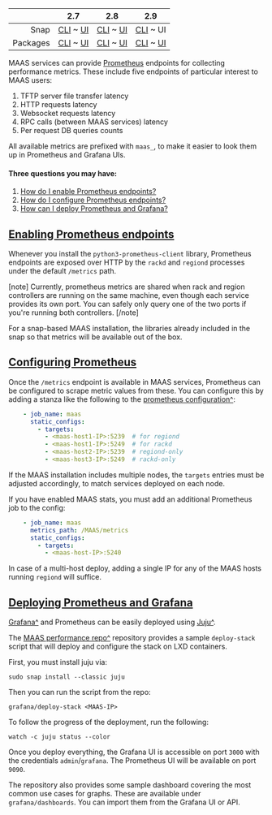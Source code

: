 <!-- deb-2-7-cli
||2.7|2.8|2.9|
|-----:|:-----:|:-----:|:-----:|
|Snap|[CLI](/t/prometheus-metrics/3018) ~ [UI](/t/prometheus-metrics/3019)|[CLI](/t/prometheus-metrics/3020) ~ [UI](/t/prometheus-metrics/3021)|[CLI](/t/prometheus-metrics/3022) ~ [UI](/t/prometheus-metrics/3023)|
|Packages|CLI ~ [UI](/t/prometheus-metrics/3025)|[CLI](/t/prometheus-metrics/3026) ~ [UI](/t/prometheus-metrics/3027)|[CLI](/t/prometheus-metrics/3028) ~ [UI](/t/prometheus-metrics/3029)|
 deb-2-7-cli -->

<!-- deb-2-7-ui
||2.7|2.8|2.9|
|-----:|:-----:|:-----:|:-----:|
|Snap|[CLI](/t/prometheus-metrics/3018) ~ [UI](/t/prometheus-metrics/3019)|[CLI](/t/prometheus-metrics/3020) ~ [UI](/t/prometheus-metrics/3021)|[CLI](/t/prometheus-metrics/3022) ~ [UI](/t/prometheus-metrics/3023)|
|Packages|[CLI](/t/prometheus-metrics/3024) ~ UI|[CLI](/t/prometheus-metrics/3026) ~ [UI](/t/prometheus-metrics/3027)|[CLI](/t/prometheus-metrics/3028) ~ [UI](/t/prometheus-metrics/3029)|
 deb-2-7-ui -->

<!-- deb-2-8-cli
||2.7|2.8|2.9|
|-----:|:-----:|:-----:|:-----:|
|Snap|[CLI](/t/prometheus-metrics/3018) ~ [UI](/t/prometheus-metrics/3019)|[CLI](/t/prometheus-metrics/3020) ~ [UI](/t/prometheus-metrics/3021)|[CLI](/t/prometheus-metrics/3022) ~ [UI](/t/prometheus-metrics/3023)|
|Packages|[CLI](/t/prometheus-metrics/3024) ~ [UI](/t/prometheus-metrics/3025)|CLI ~ [UI](/t/prometheus-metrics/3027)|[CLI](/t/prometheus-metrics/3028) ~ [UI](/t/prometheus-metrics/3029)|
 deb-2-8-cli -->

<!-- deb-2-8-ui
||2.7|2.8|2.9|
|-----:|:-----:|:-----:|:-----:|
|Snap|[CLI](/t/prometheus-metrics/3018) ~ [UI](/t/prometheus-metrics/3019)|[CLI](/t/prometheus-metrics/3020) ~ [UI](/t/prometheus-metrics/3021)|[CLI](/t/prometheus-metrics/3022) ~ [UI](/t/prometheus-metrics/3023)|
|Packages|[CLI](/t/prometheus-metrics/3024) ~ [UI](/t/prometheus-metrics/3025)|[CLI](/t/prometheus-metrics/3026) ~ UI|[CLI](/t/prometheus-metrics/3028) ~ [UI](/t/prometheus-metrics/3029)|
 deb-2-8-ui -->

<!-- deb-2-9-cli
||2.7|2.8|2.9|
|-----:|:-----:|:-----:|:-----:|
|Snap|[CLI](/t/prometheus-metrics/3018) ~ [UI](/t/prometheus-metrics/3019)|[CLI](/t/prometheus-metrics/3020) ~ [UI](/t/prometheus-metrics/3021)|[CLI](/t/prometheus-metrics/3022) ~ [UI](/t/prometheus-metrics/3023)|
|Packages|[CLI](/t/prometheus-metrics/3024) ~ [UI](/t/prometheus-metrics/3025)|[CLI](/t/prometheus-metrics/3026) ~ [UI](/t/prometheus-metrics/3027)|CLI ~ [UI](/t/prometheus-metrics/3029)|
 deb-2-9-cli -->

<!-- deb-2-9-ui
||2.7|2.8|2.9|
|-----:|:-----:|:-----:|:-----:|
|Snap|[CLI](/t/prometheus-metrics/3018) ~ [UI](/t/prometheus-metrics/3019)|[CLI](/t/prometheus-metrics/3020) ~ [UI](/t/prometheus-metrics/3021)|[CLI](/t/prometheus-metrics/3022) ~ [UI](/t/prometheus-metrics/3023)|
|Packages|[CLI](/t/prometheus-metrics/3024) ~ [UI](/t/prometheus-metrics/3025)|[CLI](/t/prometheus-metrics/3026) ~ [UI](/t/prometheus-metrics/3027)|[CLI](/t/prometheus-metrics/3028) ~ UI|
 deb-2-9-ui -->

<!-- snap-2-7-cli
||2.7|2.8|2.9|
|-----:|:-----:|:-----:|:-----:|
|Snap|CLI ~ [UI](/t/prometheus-metrics/3019)|[CLI](/t/prometheus-metrics/3020) ~ [UI](/t/prometheus-metrics/3021)|[CLI](/t/prometheus-metrics/3022) ~ [UI](/t/prometheus-metrics/3023)|
|Packages|[CLI](/t/prometheus-metrics/3024) ~ [UI](/t/prometheus-metrics/3025)|[CLI](/t/prometheus-metrics/3026) ~ [UI](/t/prometheus-metrics/3027)|[CLI](/t/prometheus-metrics/3028) ~ [UI](/t/prometheus-metrics/3029)|
 snap-2-7-cli -->

<!-- snap-2-7-ui
||2.7|2.8|2.9|
|-----:|:-----:|:-----:|:-----:|
|Snap|[CLI](/t/prometheus-metrics/3018) ~ UI|[CLI](/t/prometheus-metrics/3020) ~ [UI](/t/prometheus-metrics/3021)|[CLI](/t/prometheus-metrics/3022) ~ [UI](/t/prometheus-metrics/3023)|
|Packages|[CLI](/t/prometheus-metrics/3024) ~ [UI](/t/prometheus-metrics/3025)|[CLI](/t/prometheus-metrics/3026) ~ [UI](/t/prometheus-metrics/3027)|[CLI](/t/prometheus-metrics/3028) ~ [UI](/t/prometheus-metrics/3029)|
 snap-2-7-ui -->

<!-- snap-2-8-cli
||2.7|2.8|2.9|
|-----:|:-----:|:-----:|:-----:|
|Snap|[CLI](/t/prometheus-metrics/3018) ~ [UI](/t/prometheus-metrics/3019)|CLI ~ [UI](/t/prometheus-metrics/3021)|[CLI](/t/prometheus-metrics/3022) ~ [UI](/t/prometheus-metrics/3023)|
|Packages|[CLI](/t/prometheus-metrics/3024) ~ [UI](/t/prometheus-metrics/3025)|[CLI](/t/prometheus-metrics/3026) ~ [UI](/t/prometheus-metrics/3027)|[CLI](/t/prometheus-metrics/3028) ~ [UI](/t/prometheus-metrics/3029)|
 snap-2-8-cli -->

<!-- snap-2-8-ui
||2.7|2.8|2.9|
|-----:|:-----:|:-----:|:-----:|
|Snap|[CLI](/t/prometheus-metrics/3018) ~ [UI](/t/prometheus-metrics/3019)|[CLI](/t/prometheus-metrics/3020) ~ UI|[CLI](/t/prometheus-metrics/3022) ~ [UI](/t/prometheus-metrics/3023)|
|Packages|[CLI](/t/prometheus-metrics/3024) ~ [UI](/t/prometheus-metrics/3025)|[CLI](/t/prometheus-metrics/3026) ~ [UI](/t/prometheus-metrics/3027)|[CLI](/t/prometheus-metrics/3028) ~ [UI](/t/prometheus-metrics/3029)|
 snap-2-8-ui -->

<!-- snap-2-9-cli
||2.7|2.8|2.9|
|-----:|:-----:|:-----:|:-----:|
|Snap|[CLI](/t/prometheus-metrics/3018) ~ [UI](/t/prometheus-metrics/3019)|[CLI](/t/prometheus-metrics/3020) ~ [UI](/t/prometheus-metrics/3021)|CLI ~ [UI](/t/prometheus-metrics/3023)|
|Packages|[CLI](/t/prometheus-metrics/3024) ~ [UI](/t/prometheus-metrics/3025)|[CLI](/t/prometheus-metrics/3026) ~ [UI](/t/prometheus-metrics/3027)|[CLI](/t/prometheus-metrics/3028) ~ [UI](/t/prometheus-metrics/3029)|
 snap-2-9-cli -->

||2.7|2.8|2.9|
|-----:|:-----:|:-----:|:-----:|
|Snap|[CLI](/t/prometheus-metrics/3018) ~ [UI](/t/prometheus-metrics/3019)|[CLI](/t/prometheus-metrics/3020) ~ [UI](/t/prometheus-metrics/3021)|[CLI](/t/prometheus-metrics/3022) ~ UI|
|Packages|[CLI](/t/prometheus-metrics/3024) ~ [UI](/t/prometheus-metrics/3025)|[CLI](/t/prometheus-metrics/3026) ~ [UI](/t/prometheus-metrics/3027)|[CLI](/t/prometheus-metrics/3028) ~ [UI](/t/prometheus-metrics/3029)|

MAAS services can provide [Prometheus](https://prometheus.io/) endpoints for collecting performance metrics.  These include five endpoints of particular interest to MAAS users:

1.   TFTP server file transfer latency
2.   HTTP requests latency
3.   Websocket requests latency
4.   RPC calls (between MAAS services) latency
5.   Per request DB queries counts

All available metrics are prefixed with `maas_`, to make it easier to look them up in Prometheus and Grafana UIs.

#### Three questions you may have:

1. [How do I enable Prometheus endpoints?](#heading--enabling-prometheus-endpoints)
2. [How do I configure Prometheus endpoints?](#heading--configuring-prometheus)
3. [How can I deploy Prometheus and Grafana?](#heading--deploying-prometheus-and-grafana)

<a href="#heading--enabling-prometheus-endpoints"><h2 id="heading--enabling-prometheus-endpoints">Enabling Prometheus endpoints</h2></a>

Whenever you install the `python3-prometheus-client` library, Prometheus endpoints are exposed over HTTP by the `rackd` and `regiond` processes under the default `/metrics` path.

[note]
Currently, prometheus metrics are shared when rack and region controllers are running on the same machine, even though each service provides its own port.  You can safely only query one of the two ports if you're running both controllers.
[/note]

For a snap-based MAAS installation, the libraries already included in the snap so that metrics will be available out of the box.

<!-- deb-2-7-ui deb-2-7-cli deb-2-8-ui deb-2-8-cli deb-2-9-ui deb-2-9-cli
For a Debian-based MAAS installation, install the library and restart MAAS services as follows:

    sudo apt install python3-prometheus-client
    sudo systemctl restart maas-rackd
    sudo systemctl restart maas-regiond

MAAS also provides optional stats about resources registered with the MAAS server itself.  These include four broad categories of information:

1.   The number of nodes by type, arch, ...
2.   Number of networks, spaces, fabrics, VLANs and subnets
3.   Total counts for machines CPU cores, memory and storage
4.   Counters for VM host resources

After installing the `python3-prometheus-client` library as describe above, run the following to enable stats:

    maas $PROFILE maas set-config name=prometheus_enabled value=true
deb-2-7-ui deb-2-7-cli deb-2-8-ui deb-2-8-cli deb-2-9-ui deb-2-9-cli -->

<a href="#heading--configuring-prometheus"><h2 id="heading--configuring-prometheus">Configuring Prometheus</h2></a>

Once the `/metrics` endpoint is available in MAAS services, Prometheus can be configured to scrape metric values from these. You can configure this by adding a stanza like the following to the [prometheus configuration^](https://prometheus.io/docs/prometheus/latest/configuration/configuration/):

``` yaml
    - job_name: maas
      static_configs:
        - targets:
          - <maas-host1-IP>:5239  # for regiond
          - <maas-host1-IP>:5249  # for rackd
          - <maas-host2-IP>:5239  # regiond-only
          - <maas-host3-IP>:5249  # rackd-only
```

If the MAAS installation includes multiple nodes, the `targets` entries must be adjusted accordingly, to match services deployed on each node.

If  you have enabled MAAS stats,  you must add an additional Prometheus job to the config:

``` yaml
    - job_name: maas
      metrics_path: /MAAS/metrics
      static_configs:
        - targets:
          - <maas-host-IP>:5240
```

In case of a multi-host deploy, adding a single IP for any of the MAAS hosts running `regiond` will suffice.

<a href="#heading--deploying-prometheus-and-grafana"><h2 id="heading--deploying-prometheus-and-grafana">Deploying Prometheus and Grafana</h2></a>

[Grafana^](https://grafana.com/) and Prometheus can be easily deployed using [Juju^](https://jujucharms.com/).

The [MAAS performance repo^](https://git.launchpad.net/~maas-committers/maas/+git/maas-performance) repository provides a sample `deploy-stack` script that will deploy and configure the stack on LXD containers.

First, you must install juju via:

    sudo snap install --classic juju

Then you can run the script from the repo:

    grafana/deploy-stack <MAAS-IP>

To follow the progress of the deployment, run the following:

    watch -c juju status --color

Once you deploy everything, the Grafana UI is accessible on port `3000` with the credentials `admin`/`grafana`. The Prometheus UI will be available on port `9090`.

The repository also provides some sample dashboard covering the most common use cases for graphs. These are available under `grafana/dashboards`.  You can import them from the Grafana UI or API.

